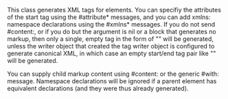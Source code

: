 This class generates XML tags for elements. You can specifiy the attributes of the start tag using the #attribute* messages, and you can add xmlns: namespace declarations using the #xmlns* messages. If you do not send #content:, or if you do but the argument is nil or a block that generates no markup, then only a single, empty tag in the form of "<empty />" will be generated, unless the writer object that created the tag writer object is configured to generate canonical XML, in which case an empty start/end tag pair like "<empty></empty>" will be generated.

You can supply child markup content using #content: or the generic #with: message. Namespace declarations will be ignored if a parent element has equivalent declarations (and they were thus already generated).
